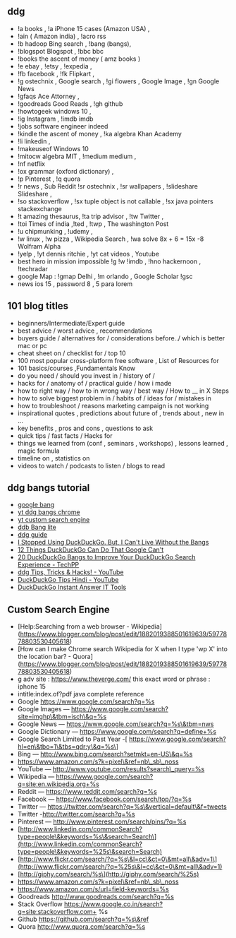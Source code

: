 ## ddg
* !a books  , !a iPhone 15 cases (Amazon USA) ,
* !ain  ( Amazon india) , !acro rss
* !b hadoop Bing search , !bang (bangs),
* !blogspot  Blogspot , !bbc bbc
* !books the ascent of money ( amz books )
* !e ebay , !etsy , !expedia ,
*  !fb facebook , !fk  Flipkart ,
* !g ostechnix , Google search , !gi flowers , Google Image , !gn  Google News 
* !gfaqs Ace Attorney ,
* !goodreads Good Reads ,  !gh github
* !howtogeek windows 10 ,
* !ig Instagram , !imdb imdb 
* !jobs software engineer  indeed 
* !kindle the ascent of money , !ka algebra  Khan Academy
* !li linkedin  ,
* !makeuseof Windows 10 
* !mitocw algebra  MIT , !medium medium  ,
* !nf  netflix 
* !ox grammar (oxford dictionary) ,
* !p Pinterest  , !q quora
* !r news , Sub Reddit !sr ostechnix , !sr wallpapers , !slideshare  Slideshare , 
* !so stackoverflow ,  !sx tuple object is not callable ,  !sx java pointers  stackexchange 
* !t amazing thesaurus,  !ta trip advisor  , !tw Twitter  ,
* !toi Times of india  ,!ted  , !twp , The washington Post 
* !u chipmunking , !udemy  , 
* !w linux  , !w pizza ,  Wikipedia Search ,  !wa solve 8x + 6 = 15x -8 Wolfram Alpha 
* !yelp , !yt dennis ritchie  , !yt cat videos ,  Youtube 
* best hero in mission impossible !g !w !imdb , !hno hackernoon , !techradar 
* google Map : !gmap Delhi , !m orlando  , Google Scholar !gsc  
* news ios 15 , password 8 , 5 para lorem

## 101 blog titles
* beginners/Intermediate/Expert guide
* best advice / worst advice  , recommendations
* buyers guide / alternatives for / considerations before../ which is better mac or pc
* cheat sheet on / checklist for / top 10 
* 100 most popular cross-platform free software , List of Resources for
* 101 basics/courses ,Fundamentals  Know 
* do you need / should you invest in / history of / 
* hacks for / anatomy of  / practical guide / how i made
* how to right way / how to in wrong way / best way / How to __ in X Steps
* how to solve biggest problem in / habits of / ideas for / mistakes in 
* how to troubleshoot / reasons marketing campaign is not working 
* inspirational quotes , predictions about future of  ,  trends about , new in ...
* key benefits , pros and cons , questions to ask
* quick tips / fast facts / Hacks for 
* things we learned from (conf , seminars , workshops) , lessons learned , magic formula
* timeline on , statistics on 
* videos to watch / podcasts to listen / blogs to read



## ddg bangs tutorial
* [google bang](https://jerrynsh.com/how-to-google-with-a-bang/)
* [yt ddg bangs chrome](https://www.youtube.com/watch?v=CkpTB0ZGcy4&list=PLmMyXRtEtJEaMk5au5y8p8avI5kJuQPHS&index=2&pp=gAQBiAQB)
* [yt custom search engine](https://www.youtube.com/watch?v=BuiUp675j2M&list=PLmMyXRtEtJEaMk5au5y8p8avI5kJuQPHS&index=16&pp=gAQBiAQB)
* [ddb Bang lite](https://duckduckgo.com/bang_lite.html)
* [ddg guide](https://brettterpstra.com/2019/03/07/the-ultimate-guide-to-duckduckgo/)
* [I Stopped Using DuckDuckGo. But, I Can't Live Without the Bangs](https://www.youtube.com/watch?v=gthBmRxDFlo&list=WL&index=23)
* [12 Things DuckDuckGo Can Do That Google Can't](https://www.gadgets360.com/internet/features/12-things-duckduckgo-can-do-that-google-cant-596526)
* [20 DuckDuckGo Bangs to Improve Your DuckDuckGo Search Experience - TechPP](https://techpp.com/2021/12/07/best-duckduckgo-bangs/)
* [ddg Tips, Tricks & Hacks! - YouTube](https://www.youtube.com/watch?v=lG02jB01KIE&list=PLmMyXRtEtJEYDIIpS02idBayhY-00iZwY&index=19)
* [DuckDuckGo Tips Hindi - YouTube](https://www.youtube.com/watch?v=fORncLOJY3A&list=PLmMyXRtEtJEbp_c9Q3K7rT_9Z_76niO6X&index=21)
* [DuckDuckGo Instant Answer IT Tools](https://www.youtube.com/watch?v=Sk1NCCMxvys&list=PLmMyXRtEtJEbp_c9Q3K7rT_9Z_76niO6X&index=15)


## **Custom Search Engine**
- \[Help:Searching from a web browser \- Wikipedia\](https://www.blogger.com/blog/post/edit/1882019388501619639/5977878803530405618)
- \[How can I make Chrome search Wikipedia for X when I type 'wp X' into the location bar? \- Quora\](https://www.blogger.com/blog/post/edit/1882019388501619639/5977878803530405618)
- g adv site :  https://www.theverge.com/ this exact word or phrase : iphone 15
- intitle:index.of?pdf  java complete reference
- Google https://www.google.com/search?q=%s
- Google Images — https://www.google.com/search?site=imghp\&tbm=isch\&q=%s
- Google News — https://www.google.com/search?q=%s\&tbm=nws
- Google Dictionary — https://www.google.com/search?q=define+%s
- Google Search Limited to Past Year \-\[ https://www.google.com/search?hl=en\&tbo=1\&tbs=qdr:y\&q=%s\]
- Bing — http://www.bing.com/search?setmkt=en-US\&q=%s
- https://www.amazon.com/s?k=pixel\&ref=nb\_sb\_noss
- YouTube — http://www.youtube.com/results?search\_query=%s
- Wikipedia — https://www.google.com/search?q=site:en.wikipedia.org+%s
- Reddit — https://www.reddit.com/search?q=%s
- Facebook — https://www.facebook.com/search/top/?q=%s
- Twitter — https://twitter.com/search?q=%s\&vertical=default\&f=tweets
- Twitter \-http://twitter.com/search?q=%s
- Pinterest — http://www.pinterest.com/search/pins/?q=%s
- \[http://www.linkedin.com/commonSearch?type=people\&keywords=%s\&search=Search\](http://www.linkedin.com/commonSearch?type=people\&keywords=%25s\&search=Search)
- \[http://www.flickr.com/search/?q=%s\&l=cc\&ct=0\&mt=all\&adv=1\](http://www.flickr.com/search/?q=%25s\&l=cc\&ct=0\&mt=all\&adv=1)
- \[http://giphy.com/search/%s\](http://giphy.com/search/%25s)
- https://www.amazon.com/s?k=pixel\&ref=nb\_sb\_noss
- https://www.amazon.com/s/url=field-keywords=%s
- Goodreads  	http://www.goodreads.com/search?q=%s
- Stack Overflow  	https://www.google.co.in/search?q=site:stackoverflow.com+ %s
- Github 		https://github.com/search?q=%s\&ref
- Quora			http://www.quora.com/search?q=%s

